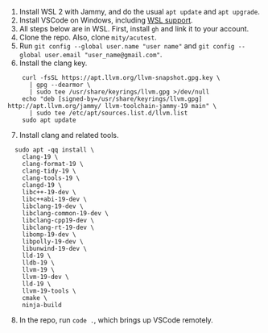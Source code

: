 1. Install WSL 2 with Jammy, and do the usual `apt update` and `apt upgrade`.
2. Install VSCode on Windows, including [WSL support](https://marketplace.visualstudio.com/items?itemName=ms-vscode-remote.remote-wsl).
3. All steps below are in WSL. First, install `gh` and link it to your account.
4. Clone the repo. Also, clone `mity/acutest`.
5. Run `git config --global user.name "user name"` and `git config --global user.email "user_name@gmail.com"`.
6. Install the clang key.
```
    curl -fsSL https://apt.llvm.org/llvm-snapshot.gpg.key \
      | gpg --dearmor \
      | sudo tee /usr/share/keyrings/llvm.gpg >/dev/null
    echo "deb [signed-by=/usr/share/keyrings/llvm.gpg] http://apt.llvm.org/jammy/ llvm-toolchain-jammy-19 main" \
      | sudo tee /etc/apt/sources.list.d/llvm.list
    sudo apt update
```
7. Install clang and related tools.
```
  sudo apt -qq install \
    clang-19 \
    clang-format-19 \
    clang-tidy-19 \
    clang-tools-19 \
    clangd-19 \
    libc++-19-dev \
    libc++abi-19-dev \
    libclang-19-dev \
    libclang-common-19-dev \
    libclang-cpp19-dev \
    libclang-rt-19-dev \
    libomp-19-dev \
    libpolly-19-dev \
    libunwind-19-dev \
    lld-19 \
    lldb-19 \
    llvm-19 \
    llvm-19-dev \
    lld-19 \
    llvm-19-tools \
    cmake \
    ninja-build
```
8. In the repo, run `code .`, which brings up VSCode remotely.

